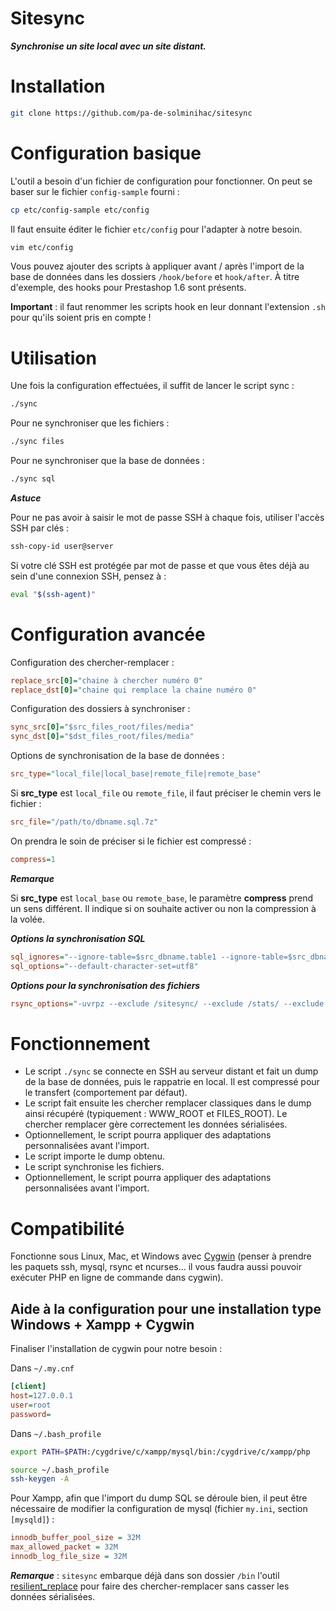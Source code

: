 Sitesync
===

***Synchronise un site local avec un site distant.***

Installation
===

```bash
git clone https://github.com/pa-de-solminihac/sitesync
```

Configuration basique
===

L'outil a besoin d'un fichier de configuration pour fonctionner. On peut se baser sur le fichier `config-sample` fourni :
```bash
cp etc/config-sample etc/config
```

Il faut ensuite éditer le fichier `etc/config` pour l'adapter à notre besoin.

```bash
vim etc/config
```

Vous pouvez ajouter des scripts à appliquer avant / après l'import de la base de données dans les dossiers `/hook/before` et `hook/after`. À titre d'exemple, des hooks pour Prestashop 1.6 sont présents. 

__Important__ : il faut renommer les scripts hook en leur donnant l'extension `.sh` pour qu'ils soient pris en compte !

Utilisation
===

Une fois la configuration effectuées, il suffit de lancer le script sync :

```bash
./sync
```

Pour ne synchroniser que les fichiers :

```bash
./sync files
```

Pour ne synchroniser que la base de données :
```bash
./sync sql
```

***Astuce***

Pour ne pas avoir à saisir le mot de passe SSH à chaque fois, utiliser l'accès SSH par clés :

```bash
ssh-copy-id user@server
```

Si votre clé SSH est protégée par mot de passe et que vous êtes déjà au sein d'une connexion SSH, pensez à :

```bash
eval "$(ssh-agent)"
```

Configuration avancée
===

Configuration des chercher-remplacer : 
```ini
replace_src[0]="chaine à chercher numéro 0"
replace_dst[0]="chaine qui remplace la chaine numéro 0"
```

Configuration des dossiers à synchroniser :
```ini
sync_src[0]="$src_files_root/files/media"
sync_dst[0]="$dst_files_root/files/media"
```

Options de synchronisation de la base de données :
```ini
src_type="local_file|local_base|remote_file|remote_base"
```

Si __src_type__ est `local_file` ou `remote_file`, il faut préciser le chemin vers le fichier :
```ini
src_file="/path/to/dbname.sql.7z"
```

On prendra le soin de préciser si le fichier est compressé :
```ini
compress=1
```

***Remarque***

Si __src_type__ est `local_base` ou `remote_base`, le paramètre __compress__ prend un sens différent. Il indique si on souhaite activer ou non la compression à la volée.

***Options la synchronisation SQL***

```ini
sql_ignores="--ignore-table=$src_dbname.table1 --ignore-table=$src_dbname.table2 "
sql_options="--default-character-set=utf8"
```

***Options pour la synchronisation des fichiers***

```ini
rsync_options="-uvrpz --exclude /sitesync/ --exclude /stats/ --exclude .git/ --exclude .svn/ --exclude .cvs/ "
```

Fonctionnement
===

* Le script ```./sync``` se connecte en SSH au serveur distant et fait un dump de la base de données, puis le rappatrie en local. Il est compressé pour le transfert (comportement par défaut).
* Le script fait ensuite les chercher remplacer classiques dans le dump ainsi récupéré (typiquement : WWW_ROOT et FILES_ROOT). Le chercher remplacer gère correctement les données sérialisées.
* Optionnellement, le script pourra appliquer des adaptations personnalisées avant l'import.
* Le script importe le dump obtenu.
* Le script synchronise les fichiers.
* Optionnellement, le script pourra appliquer des adaptations personnalisées avant l'import.

Compatibilité
===

Fonctionne sous Linux, Mac, et Windows avec [Cygwin](http://cygwin.com/install.html) (penser à prendre les paquets ssh, mysql, rsync et ncurses... il vous faudra aussi pouvoir exécuter PHP en ligne de commande dans cygwin).

Aide à la configuration pour une installation type Windows + Xampp + Cygwin
---

Finaliser l'installation de cygwin pour notre besoin :

Dans `~/.my.cnf`
```ini
[client]
host=127.0.0.1
user=root
password=
```

Dans `~/.bash_profile`
```bash
export PATH=$PATH:/cygdrive/c/xampp/mysql/bin:/cygdrive/c/xampp/php
```

```bash
source ~/.bash_profile
ssh-keygen -A
```

Pour Xampp, afin que l'import du dump SQL se déroule bien, il peut être nécessaire de modifier la configuration de mysql (fichier `my.ini`, section `[mysqld]`) : 
```ini
innodb_buffer_pool_size = 32M
max_allowed_packet = 32M
innodb_log_file_size = 32M
```

***Remarque*** : `sitesync` embarque déjà dans son dossier ```/bin``` l'outil [resilient_replace](https://github.com/pa-de-solminihac/resilient_replace) pour faire des chercher-remplacer sans casser les données sérialisées.
